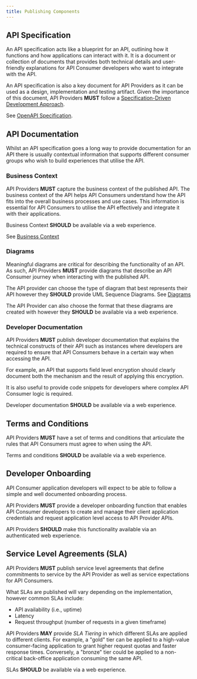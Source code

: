 ```yaml
---
title: Publishing Components
---
```


## API Specification

An API specification acts like a blueprint for an API, outlining how it functions and how applications can interact with it. It is a document or collection of documents that provides both technical details and user-friendly explanations for API Consumer developers who want to integrate with the API.

<ApiStandard id="HNZAS_MUST_USE_SPECDRIVEN_DEVELOPMENT" type="MUST" toolTip="API Providers MUST follow a Specification-Driven Development Approach.">An API specification is also a key document for API Providers as it can be used as a design, implementation and testing artifact. Given the importance of this document, API Providers **MUST** follow a [Specification-Driven Development Approach](./api-development/Synchronous%20APIs/API%20Design#design-driven-development).</ApiStandard>

See [OpenAPI Specification](./openapi-specifications).

## API Documentation

Whilst an API specification goes a long way to provide documentation for an API there is usually contextual information that supports different consumer groups who wish to build experiences that utilise the API.

### Business Context

<ApiStandard id="HNZAS_MUST_PUBLISH_BUSINESS_CONTEXT" type="MUST" toolTip="API Providers MUST publish business context of the API.">API Providers **MUST** capture the business context of the published API. The business context of the API helps API Consumers understand how the API fits into the overall business processes and use cases. This information is essential for API Consumers to utilise the API effectively and integrate it with their applications.</ApiStandard>

<ApiStandard id="HNZAS_SHOULD_PROVIDE_WEB_BUSINESS_CONTEXT" type="SHOULD" toolTip="API Providers SHOULD publish business context of the API via a web experience.">Business Context **SHOULD** be available via a web experience.</ApiStandard>

See [Business Context](./07-BusinessContext.md)

### Diagrams

<ApiStandard id="HNZAS_MUST_PROVIDE_DIAGRAMS" type="MUST" toolTip="API Providers MUST provide diagrams.">Meaningful diagrams are critical for describing the functionality of an API. As such, API Providers **MUST** provide diagrams that describe an API Consumer journey when interacting with the published API.</ApiStandard>

<ApiStandard id="HNZAS_SHOULD_PROVIDE_UML_SEQUENCE_DIAGRAMS" type="SHOULD" toolTip="API Providers SHOULD provide UML sequence diagrams.">The API provider can choose the type of diagram that best represents their API however they **SHOULD** provide UML Sequence Diagrams. See [Diagrams](./Diagrams)</ApiStandard>

<ApiStandard id="HNZAS_SHOULD_PROVIDE_WEB_DIAGRAMS" type="SHOULD" toolTip="API Providers SHOULD publish diagrams of the API via a web experience.">The API Provider can also choose the format that these diagrams are created with however they **SHOULD** be available via a web experience.</ApiStandard>

### Developer Documentation

<ApiStandard id="HNZAS_MUST_PUBLISH_DEVELOPER_DOCUMENTATION" type="MUST" toolTip="API Providers MUST provide developer documentation.">API Providers **MUST** publish developer documentation that explains the technical constructs of their API such as instances where developers are required to ensure that API Consumers behave in a certain way when accessing the API.</ApiStandard>

For example, an API that supports field level encryption should clearly document both the mechanism and the result of applying this encryption.

It is also useful to provide code snippets for developers where complex API Consumer logic is required.

<ApiStandard id="HNZAS_SHOULD_PROVIDE_DEVELOPER_DOCUMENTATION" type="SHOULD" toolTip="API Providers SHOULD publish developer documentation of the API via a web experience.">Developer documentation **SHOULD** be available via a web experience.</ApiStandard>

## Terms and Conditions

<ApiStandard id="HNZAS_MUST_PROVIDE_TOC" type="MUST" toolTip="API Providers MUST provide terms and conditions.">API Providers **MUST** have a set of terms and conditions that articulate the rules that API Consumers must agree to when using the API.</ApiStandard>

<ApiStandard id="HNZAS_SHOULD_PROVIDE_WEB_TOC" type="SHOULD" toolTip="API Providers SHOULD publish terms and conditions via a web experience.">Terms and conditions **SHOULD** be available via a web experience.</ApiStandard>

## Developer Onboarding

API Consumer application developers will expect to be able to follow a simple and well documented onboarding process.

<ApiStandard id="HNZAS_MUST_PROVIDE_DEV_ONBOARDING" type="MUST" toolTip="API Providers MUST provide a developer onboarding function.">API Providers **MUST** provide a developer onboarding function that enables API Consumer developers to create and manage their client application credentials and request application level access to API Provider APIs.</ApiStandard>

<ApiStandard id="HNZAS_SHOULD_PROVIDE_WEB_ONBOARDING" type="SHOULD" toolTip="API Providers SHOULD provide onboarding information via a web experience.">API Providers **SHOULD** make this functionality available via an authenticated web experience.</ApiStandard>

## Service Level Agreements (SLA)

<ApiStandard id="HNZAS_MUST_PROVIDE_SLAS" type="MUST" toolTip="API Providers MUST provide SLAs for an API.">API Providers **MUST** publish service level agreements that define commitments to service by the API Provider as well as service expectations for API Consumers.</ApiStandard>

What SLAs are published will vary depending on the implementation, however common SLAs include:

- API availability (i.e., uptime)
- Latency
- Request throughput (number of requests in a given timeframe)

<ApiStandard id="HNZAS_MAY_PROVIDE_SLA_TIERING" type="SHOULD" toolTip="API Providers MAY provide SLA tiering.">API Providers **MAY** provide _SLA Tiering_ in which different SLAs are applied to different clients. For example, a "gold" tier can be applied to a high-value consumer-facing application to grant higher request quotas and faster response times. Conversely, a "bronze" tier could be applied to a non-critical back-office application consuming the same API.</ApiStandard>

<ApiStandard id="HNZAS_SHOULD_PROVIDE_WEB_SLA" type="SHOULD" toolTip="API Providers SHOULD provide SLAs via a web experience.">SLAs **SHOULD** be available via a web experience.</ApiStandard>
